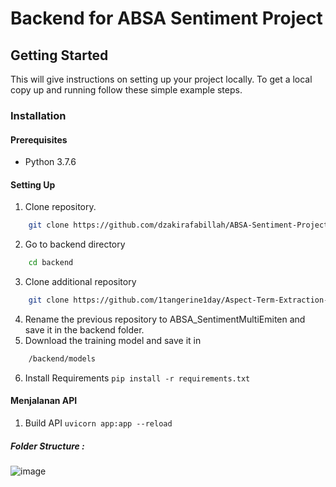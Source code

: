 # Backend for ABSA Sentiment Project

## Getting Started

This will give instructions on setting up your project locally.
To get a local copy up and running follow these simple example steps.

### Installation

#### Prerequisites
* Python 3.7.6

#### Setting Up
1. Clone repository.
```sh
    git clone https://github.com/dzakirafabillah/ABSA-Sentiment-Project-PKL-KP
```
2. Go to backend directory
```sh
    cd backend
```
3. Clone additional repository 
```sh
    git clone https://github.com/1tangerine1day/Aspect-Term-Extraction-and-Analysis.git
``` 
4. Rename the previous repository to ABSA_SentimentMultiEmiten and save it in the backend folder.
5. Download the training model and save it in 
```sh
    /backend/models
``` 
6. Install Requirements 
    `pip install -r requirements.txt`

#### Menjalanan API
1. Build API 
    `uvicorn app:app --reload`

##### Folder Structure :
![image](https://user-images.githubusercontent.com/61398214/186295869-4f9ac588-eb67-48aa-bada-b88d325abe8d.png)
